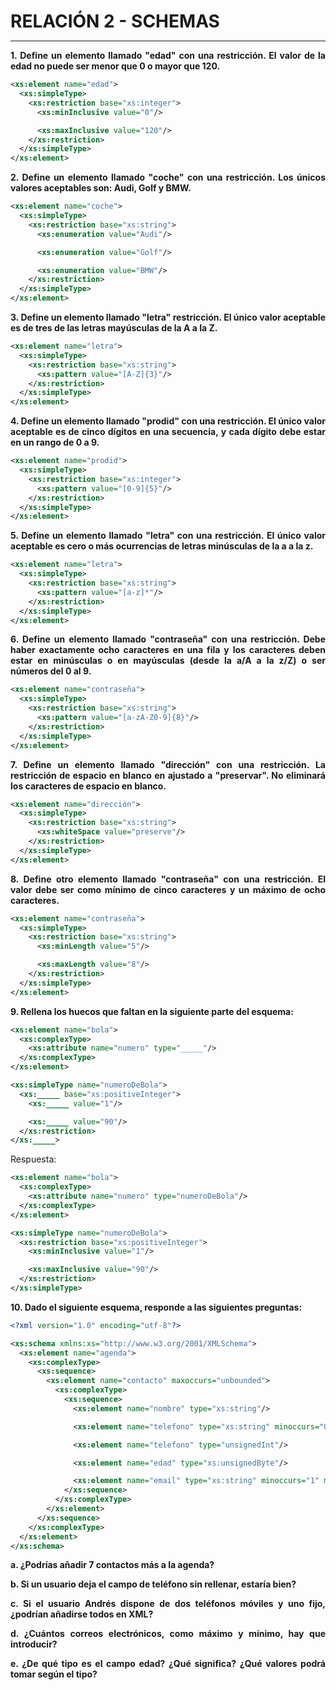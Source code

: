 <style>
  h1{
    tex-align: center;
    font-weight: bold;
    border: none;
    margin-bottom: 0px;
  }

  p{
    text-align: justify;
  }
</style>

<h1>RELACIÓN 2 - SCHEMAS</h1>

<hr>

<p><b>1. Define un elemento llamado "edad" con una restricción. El valor de la edad no puede ser menor que 0 o mayor que 120.</b></p>

```xml
<xs:element name="edad">
  <xs:simpleType>
    <xs:restriction base="xs:integer">
      <xs:minInclusive value="0"/>

      <xs:maxInclusive value="120"/>
    </xs:restriction>
  </xs:simpleType>
</xs:element>
```

<p><b>2. Define un elemento llamado "coche" con una restricción. Los únicos valores aceptables son: Audi, Golf y BMW.</b></p>

```xml
<xs:element name="coche">
  <xs:simpleType>
    <xs:restriction base="xs:string">
      <xs:enumeration value="Audi"/>

      <xs:enumeration value="Golf"/>

      <xs:enumeration value="BMW"/>
    </xs:restriction>
  </xs:simpleType>
</xs:element>
```

<p><b>3. Define un elemento llamado "letra" restricción. El único valor aceptable es de tres de las letras mayúsculas de la A a la Z.</b></p>

```xml
<xs:element name="letra">
  <xs:simpleType>
    <xs:restriction base="xs:string">
      <xs:pattern value="[A-Z]{3}"/>
    </xs:restriction>
  </xs:simpleType>
</xs:element>
```

<p><b>4. Define un elemento llamado "prodid" con una restricción. El único valor aceptable es de cinco dígitos en una secuencia, y cada dígito debe estar en un rango de 0 a 9.</b></p>

```xml
<xs:element name="prodid">
  <xs:simpleType>
    <xs:restriction base="xs:integer">
      <xs:pattern value="[0-9]{5}"/>
    </xs:restriction>
  </xs:simpleType>
</xs:element>
```

<p><b>5. Define un elemento llamado "letra" con una restricción. El único valor aceptable es cero o más ocurrencias de letras minúsculas de la a a la z.</b></p>

```xml
<xs:element name="letra">
  <xs:simpleType>
    <xs:restriction base="xs:string">
      <xs:pattern value="[a-z]*"/>
    </xs:restriction>
  </xs:simpleType>
</xs:element>
```

<p><b>6. Define un elemento llamado "contraseña" con una restricción. Debe haber exactamente ocho caracteres en una fila y los caracteres deben estar en minúsculas o en mayúsculas (desde la a/A a la z/Z) o ser números del 0 al 9.</b></p>

```xml
<xs:element name="contraseña">
  <xs:simpleType>
    <xs:restriction base="xs:string">
      <xs:pattern value="[a-zA-Z0-9]{8}"/>
    </xs:restriction>
  </xs:simpleType>
</xs:element>
```

<p><b>7. Define un elemento llamado "dirección" con una restricción. La restricción de espacio en blanco en ajustado a "preservar". No eliminará los caracteres de espacio en blanco.</b></p>

```xml
<xs:element name="dirección">
  <xs:simpleType>
    <xs:restriction base="xs:string">
      <xs:whiteSpace value="preserve"/>
    </xs:restriction>
  </xs:simpleType>
</xs:element>
```

<p><b>8. Define otro elemento llamado "contraseña" con una restricción. El valor debe ser como mínimo de cinco caracteres y un máximo de ocho caracteres.</b></p>

```xml
<xs:element name="contraseña">
  <xs:simpleType>
    <xs:restriction base="xs:string">
      <xs:minLength value="5"/>

      <xs:maxLength value="8"/>
    </xs:restriction>
  </xs:simpleType>
</xs:element>
```

<p><b>9. Rellena los huecos que faltan en la siguiente parte del esquema:</b></p>

```xml
<xs:element name="bola">
  <xs:complexType>
    <xs:attribute name="numero" type="_____"/>
  </xs:complexType>
</xs:element>

<xs:simpleType name="numeroDeBola">
  <xs:_____ base="xs:positiveInteger">
    <xs:_____ value="1"/>

    <xs:_____ value="90"/>
  </xs:restriction>
</xs:_____>
```

<p>Respuesta:</p>

```xml
<xs:element name="bola">
  <xs:complexType>
    <xs:attribute name="numero" type="numeroDeBola"/>
  </xs:complexType>
</xs:element>

<xs:simpleType name="numeroDeBola">
  <xs:restriction base="xs:positiveInteger">
    <xs:minInclusive value="1"/>

    <xs:maxInclusive value="90"/>
  </xs:restriction>
</xs:simpleType>
```

<p><b>10. Dado el siguiente esquema, responde a las siguientes preguntas:</b></p>

```xml
<?xml version="1.0" encoding="utf-8"?>

<xs:schema xmlns:xs="http://www.w3.org/2001/XMLSchema">
  <xs:element name="agenda">
    <xs:complexType>
      <xs:sequence>
        <xs:element name="contacto" maxoccurs="unbounded">
          <xs:complexType>
            <xs:sequence>
              <xs:element name="nombre" type="xs:string"/>

              <xs:element name="telefono" type="xs:string" minoccurs="0" maxoccurs="2"/>

              <xs:element name="telefono" type="unsignedInt"/>

              <xs:element name="edad" type="xs:unsignedByte"/>

              <xs:element name="email" type="xs:string" minoccurs="1" maxoccurs="3"/>
            </xs:sequence>
          </xs:complexType>
        </xs:element>
      </xs:sequence>
    </xs:complexType>
  </xs:element>
</xs:schema>
```

<p><b>a. ¿Podrías añadir 7 contactos más a la agenda?</b></p>

<p></p>

<p><b>b. Si un usuario deja el campo de teléfono sin rellenar, estaría bien?</b></p>

<p></p>

<p><b>c. Si el usuario Andrés dispone de dos teléfonos móviles y uno fijo, ¿podrían añadirse todos en XML?</b></p>

<p></p>

<p><b>d. ¿Cuántos correos electrónicos, como máximo y mínimo, hay que introducir?</b></p>

<p></p>

<p><b>e. ¿De qué tipo es el campo edad? ¿Qué significa? ¿Qué valores podrá tomar según el tipo?</b></p>

<p></p>